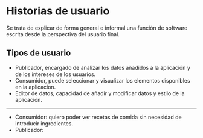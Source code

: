 # Historias de usuario

Se trata de explicar de forma general e informal una función de software escrita desde la perspectiva del usuario final.

## Tipos de usuario

- Publicador, encargado de analizar los datos añadidos a la aplicación y de los intereses de los usuarios.
- Consumidor, puede seleccionar y visualizar los elementos disponibles en la aplicacion.
- Editor de datos, capacidad de añadir y modificar datos y estilo de la aplicación.

---

- Consumidor: quiero poder ver recetas de comida sin necesidad de introducir ingredientes.
- Publicador: 
